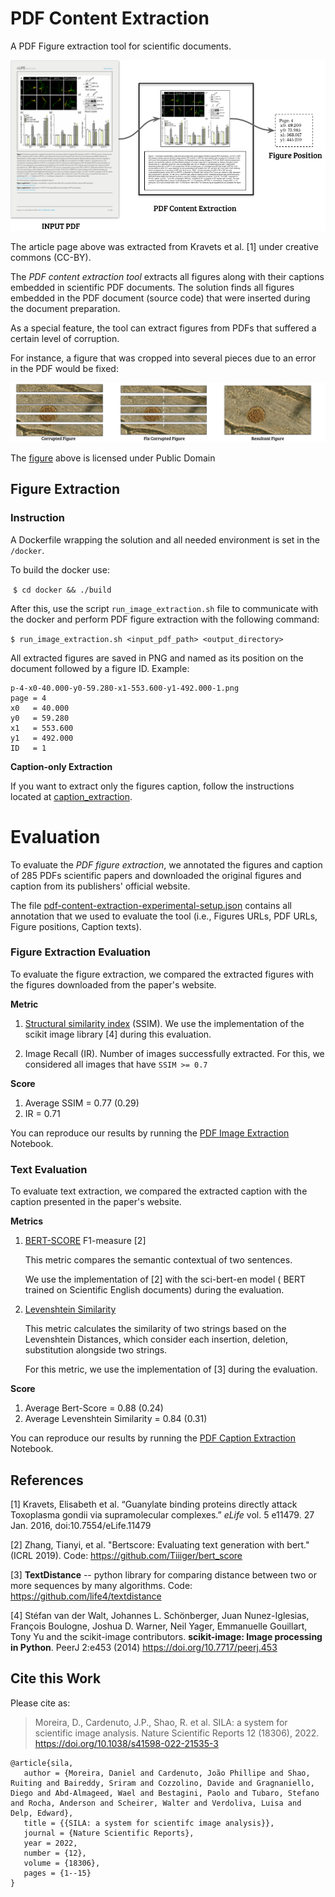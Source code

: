 # PDF Content Extraction 
A  PDF Figure extraction tool for scientific documents.



![](.figs/PDF-content-extraction.png)

The article page above was extracted from Kravets et al. [1] under creative commons (CC-BY).





The *PDF content extraction tool* extracts all figures along with their captions embedded in scientific PDF documents. The solution finds all figures embedded in the PDF document (source code) that were inserted during the document preparation.

As a special feature, the tool can extract figures from PDFs that suffered a certain level of corruption.

For instance, a figure that was cropped into several pieces due to an error in the PDF would be fixed:

![](.figs/PDF-corrupted-figure.png)

The [figure](https://www.flickr.com/photos/146824358@N03/34062338520) above is licensed under Public Domain 





## Figure Extraction

### Instruction

A Dockerfile wrapping the solution and all needed environment is set in the `/docker`. 

To build the docker use:

​	`$ cd docker && ./build`

After this, use the script `run_image_extraction.sh` file to communicate with the docker and perform PDF figure extraction with the following command:

` $ run_image_extraction.sh <input_pdf_path> <output_directory> ` 



All extracted figures are saved in PNG and named as its position on the document followed by a figure ID. Example:

```
p-4-x0-40.000-y0-59.280-x1-553.600-y1-492.000-1.png
page = 4
x0   = 40.000
y0   = 59.280
x1   = 553.600
y1   = 492.000
ID   = 1
```



**Caption-only Extraction**

If you want to extract only the figures caption, follow the instructions located at [caption_extraction](https://github.com/danielmoreira/sciint/tree/pdf-content-extraction/caption_extraction).



# Evaluation

To evaluate the *PDF figure extraction*, we annotated the figures and caption of 285 PDFs scientific papers and downloaded the original figures and caption from its publishers' official website.

The file [pdf-content-extraction-experimental-setup.json](dataset_tasks/pdf-content-extraction/pdf-content-extraction-experimental-setup.json) contains all annotation that we used to evaluate the tool (i.e., Figures URLs, PDF URLs, Figure positions, Caption texts).



### Figure Extraction Evaluation

To evaluate the figure extraction, we compared the extracted figures with the figures downloaded from the paper's website.

**Metric**

1. [Structural similarity index](https://en.wikipedia.org/wiki/Structural_similarity) (SSIM).
We use the implementation of the scikit image library [4] during this evaluation.

2. Image Recall (IR). Number of images successfully extracted. For this, we considered all images that have `SSIM >= 0.7`


**Score**

1. Average SSIM  = 0.77 (0.29)
1. IR = 0.71


You can reproduce our results by running the [PDF Image Extraction](PDF%20Image%20Extraction.ipynb) Notebook.



### Text Evaluation 

To evaluate text extraction, we compared the extracted caption with the caption presented in the paper's website.

**Metrics**

1. [BERT-SCORE](https://arxiv.org/abs/1904.09675) F1-measure [2]

   This metric compares the semantic contextual of two sentences.

   We use the implementation of [2] with the sci-bert-en model ( BERT trained on  Scientific English documents) during the evaluation. 

2. [Levenshtein Similarity](https://en.wikipedia.org/wiki/Levenshtein_distance)

   This metric calculates the similarity of two strings based on the Levenshtein Distances, which consider each insertion, deletion, substitution alongside two strings.

   For this metric, we use the implementation of [3] during the evaluation.

**Score**

1. Average Bert-Score =  0.88 (0.24)
2. Average Levenshtein Similarity = 0.84 (0.31)

You can reproduce our results by running the [PDF Caption Extraction](PDF%20Caption%20Extraction.ipynb) Notebook.



## References

[1]  Kravets, Elisabeth et al. “Guanylate binding proteins directly attack Toxoplasma gondii via supramolecular complexes.” *eLife* vol. 5 e11479. 27 Jan. 2016, doi:10.7554/eLife.11479

[2] Zhang, Tianyi, et al. "Bertscore: Evaluating text generation with bert." (ICRL 2019).  Code: https://github.com/Tiiiger/bert_score

[3] **TextDistance** -- python library for comparing distance between two or more sequences by many algorithms. Code: https://github.com/life4/textdistance

[4]  Stéfan van der Walt, Johannes L. Schönberger, Juan Nunez-Iglesias, François Boulogne, Joshua D. Warner, Neil Yager, Emmanuelle Gouillart, Tony Yu and the scikit-image contributors. **scikit-image: Image processing in Python**. PeerJ 2:e453 (2014) https://doi.org/10.7717/peerj.453


## Cite this Work
Please cite as:
> Moreira, D., Cardenuto, J.P., Shao, R. et al. SILA: a system for scientific image analysis. Nature Scientific Reports 12 (18306), 2022.
> https://doi.org/10.1038/s41598-022-21535-3

```
@article{sila,
   author = {Moreira, Daniel and Cardenuto, João Phillipe and Shao, Ruiting and Baireddy, Sriram and Cozzolino, Davide and Gragnaniello, Diego and Abd‑Almageed, Wael and Bestagini, Paolo and Tubaro, Stefano and Rocha, Anderson and Scheirer, Walter and Verdoliva, Luisa and Delp, Edward},
   title = {{SILA: a system for scientifc image analysis}},
   journal = {Nature Scientific Reports},
   year = 2022,
   number = {12},
   volume = {18306},
   pages = {1--15}
}
```
